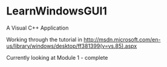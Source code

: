 LearnWindowsGUI1
================

A Visual C++ Application

Working through the tutorial in http://msdn.microsoft.com/en-us/library/windows/desktop/ff381399(v=vs.85).aspx

Currently looking at 
Module 1 - complete
